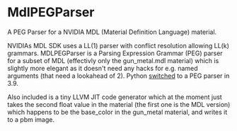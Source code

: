 # MdlPEGParser

A PEG Parser for a NVIDIA MDL (Material Definition Language) material.

NVIDIAs MDL SDK uses a LL(1) parser with conflict resolution allowing LL(k)
grammars. MDLPEGParser is a Parsing Expression Grammar (PEG) parser for a
subset of MDL (effectivly only the gun_metal.mdl material) which is slightly
more elegant as it doesn't need any hacks for e.g. named arguments (that need
a lookahead of 2). Python [switched](https://peps.python.org/pep-0617) to a
PEG parser in 3.9.

Also included is a tiny LLVM JIT code generator which at the moment just takes
the second float value in the material (the first one is the MDL version) which
happens to be the base_color in the gun_metal material, and writes it to a pbm
image.

